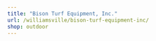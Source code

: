 ```yaml
---
title: "Bison Turf Equipment, Inc."
url: /williamsville/bison-turf-equipment-inc/
shop: outdoor
---
```

